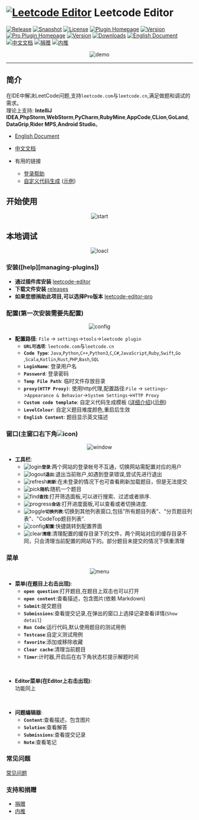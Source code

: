 # [![Leetcode Editor][plugin-logo]][gh:leetcode-editor] Leetcode Editor 

[![Release][badge:release]][gh:releases]
[![Snapshot][badge:snapshot]][gh:snapshot]
[![License][badge:license]][gh:license]
[![Plugin Homepage][badge:plugin-homepage]][plugin-homepage]
[![Version][badge:version]][plugin-versions]
[![Pro Plugin Homepage][badge:plugin-homepage-pro]][plugin-homepage-pro]
[![Version][badge:pro-version]][plugin-versions-pro]
[![Downloads][badge:downloads]][plugin-homepage]
[![English Document][badge:en-doc]][gh:en-doc]
[![中文文档][badge:zh-doc]][gh:zh-doc]
[![捐赠][badge:donate]][shuzijun-donate]
[![内推][badge:referrals]][shuzijun-referrals]  

<p align="center"><img src="https://s1.imagehub.cc/images/2022/07/10/leetcode-demo.gif" alt="demo" style="width: auto;height: auto;max-width: 90%; max-height: 90%;"></p>

---

## 简介  
  在IDE中解决LeetCode问题,支持`leetcode.com`与`leetcode.cn`,满足做题和调试的需求。  
  理论上支持: **IntelliJ IDEA**,**PhpStorm**,**WebStorm**,**PyCharm**,**RubyMine**,**AppCode**,**CLion**,**GoLand**,**DataGrip**,**Rider MPS**,**Android Studio**。  

  - [English Document][gh:en-doc]
  - [中文文档][gh:zh-doc]

  - 有用的链接
    - [登录帮助][gh:login-help]
    - [自定义代码生成][gh:custom-code-zh] ([示例][gh:leetcode-question])


##  开始使用 
<p align="center"><img src="https://cdn.jsdelivr.net/gh/shuzijun/leetcode-editor@sync/doc/leetcode-editor-3.0.gif" alt="start" style="width: auto;height: auto;max-width: 90%; max-height: 90%;"></p>
 

## 本地调试  
<p align="center"><img src="https://cdn.jsdelivr.net/gh/shuzijun/leetcode-editor@sync/doc/customConfig-100.gif" alt="loacl" style="width: auto;height: auto;max-width: 90%; max-height: 90%;"></p>


### 安装([help][managing-plugins])  
- **通过插件库安装** [leetcode-editor][plugin-homepage]  
- **下载文件安装** [releases][gh:releases]  
- **如果您想捐助此项目,可以选择Pro版本** [leetcode-editor-pro][plugin-homepage-pro]

### 配置(第一次安装需要先配置)  

<p align="center"><img src="https://cdn.jsdelivr.net/gh/shuzijun/leetcode-editor@sync/doc/config-3.0.jpg" alt="config" style="width: auto;height: auto;max-width: 90%; max-height: 90%;"></p>

 
- **配置路径**: `File` -> `settings`->`tools`->`leetcode plugin`  
  - **`URL可选项`**: `leetcode.com`与`leetcode.cn`  
  - **`Code Type`**: `Java`,`Python`,`C++`,`Python3`,`C`,`C#`,`JavaScript`,`Ruby`,`Swift`,`Go` ,`Scala`,`Kotlin`,`Rust`,`PHP`,`Bash`,`SQL`   
  - **`LoginName`**: 登录用户名
  - **`Password`**: 登录密码  
  - **`Temp File Path`**: 临时文件存放目录  
  - **`proxy(HTTP Proxy)`**: 使用http代理,配置路径:`File` -> `settings`->`Appearance & Behavior`->`System Settings`->`HTTP Proxy`
  - **`Custom code template`**: 自定义代码生成模板 ([详细介绍][gh:custom-code-zh])([示例][gh:leetcode-question])  
  - **`LevelColour`**: 自定义题目难度颜色,重启后生效  
  - **`English Content`**: 题目显示英文描述  
  
### 窗口(主窗口右下角![icon][icon:leetcode])  

<p align="center"><img src="https://cdn.jsdelivr.net/gh/shuzijun/leetcode-editor@sync/doc/window-3.0.jpg" alt="window" style="width: auto;height: auto;max-width: 90%; max-height: 90%;"></p> 
  
- **工具栏**:  
  - ![login][icon:login]**`登录`**:两个网站的登录帐号不互通，切换网站需配置对应的用户  
  - ![logout][icon:logout]**`退出`**:退出当前账户,如遇到登录错误,尝试先进行退出  
  - ![refresh][icon:refresh]**`刷新`**:在未登录的情况下也可查看刷新加载题目，但是无法提交  
  - ![pick][icon:pick]**`随机`**:随机一个题目
  - ![find][icon:find]**`查找`**:打开筛选面板,可以进行搜索、过滤或者排序.  
  - ![progress][icon:progress]**`会话`**:打开进度面板,可以查看或者切换进度.
  - ![toggle][icon:toggle]**`切换列表`**:切换到其他列表窗口,包括"所有题目列表"、"分页题目列表"、"CodeTop题目列表".
  - ![config][icon:config]**`配置`**:快捷跳转到配置界面  
  - ![clear][icon:clear]**`清理`**:清理配置的缓存目录下的文件，两个网站对应的缓存目录不同，只会清理当前配置的网站下的。部分题目未提交的情况下慎重清理  

### 菜单  
<p align="center"><img src="https://cdn.jsdelivr.net/gh/shuzijun/leetcode-editor@sync/doc/menu-3.0.jpg" alt="menu" style="width: auto;height: auto;max-width: 90%; max-height: 90%;"></p>
   

- **菜单(在题目上右击出现)**:  
  - **`open question`**:打开题目,在题目上双击也可以打开  
  - **`open content`**:查看描述，包含图片(依赖 Markdown)  
  - **`Submit`**:提交题目  
  - **`Submissions`**:查看提交记录,在弹出的窗口上选择记录查看详情(`Show detail`)  
  - **`Run Code`**:运行代码,默认使用题目的测试用例  
  - **`Testcase`**:自定义测试用例  
  - **`favorite`**:添加或移除收藏
  - **`Clear cache`**:清理当前题目  
  - **`Timer`**:计时器,开启后在右下角状态栏提示解题时间    

<br>  

- **Editor菜单(在Editor上右击出现)**:  
  功能同上  

<br>  

- **问题编辑器**:
  - **`Content`**:查看描述，包含图片
  - **`Solution`**:查看解答
  - **`Submissions`**:查看提交记录
  - **`Note`**:查看笔记
  
### 常见问题  
  [常见问题][gh:question] 

### 支持和捐赠
* [捐赠][shuzijun-donate]
* [内推][shuzijun-referrals]


[plugin-logo]: https://cdn.jsdelivr.net/gh/shuzijun/leetcode-editor@master/src/main/resources/META-INF/pluginIcon.svg

[badge:plugin-homepage]: https://img.shields.io/badge/Plugin%20Home-Leetcode%20Editor-blue?logo=jetbrains&style=flat-square
[badge:plugin-homepage-pro]: https://img.shields.io/badge/Pro%20Plugin%20Home-Leetcode%20Editor%20Pro-blue?logo=jetbrains&style=flat-square&color=blueviolet
[badge:release]: https://img.shields.io/github/workflow/status/shuzijun/leetcode-editor/Release?style=flat-square&logo=github&label=Build
[badge:snapshot]: https://img.shields.io/github/workflow/status/shuzijun/leetcode-editor/Snapshot?style=flat-square&logo=github&label=Build
[badge:license]: https://img.shields.io/github/license/shuzijun/leetcode-editor.svg?style=flat-square&&label=License
[badge:downloads]: https://img.shields.io/jetbrains/plugin/d/12132?style=flat-square&label=Plugin%20Downloads&logo=jetbrains
[badge:version]: https://img.shields.io/jetbrains/plugin/v/12132?label=Plugin%20Version&logo=jetbrains&style=flat-square
[badge:pro-version]: https://img.shields.io/jetbrains/plugin/v/17166?label=Pro%20Plugin%20Version&logo=jetbrains&style=flat-square&color=blueviolet
[badge:en-doc]: https://img.shields.io/badge/Docs-English%20Document-blue?logo=docs&style=flat-square
[badge:zh-doc]: https://img.shields.io/badge/Docs-中文文档-blue?logo=docs&style=flat-square
[badge:donate]: https://img.shields.io/badge/Docs-捐赠-ff69c4?logo=docs&style=flat-square
[badge:referrals]: https://img.shields.io/badge/Docs-内推-ff69c4?logo=docs&style=flat-square


[icon:leetcode]: https://cdn.jsdelivr.net/gh/shuzijun/leetcode-editor@master/src/main/resources/icons/LeetCode_dark.svg
[icon:login]: https://cdn.jsdelivr.net/gh/shuzijun/leetcode-editor@master/src/main/resources/icons/login_dark.svg
[icon:logout]: https://cdn.jsdelivr.net/gh/shuzijun/leetcode-editor@master/src/main/resources/icons/logout_dark.svg
[icon:refresh]: https://cdn.jsdelivr.net/gh/shuzijun/leetcode-editor@master/src/main/resources/icons/refresh_dark.svg
[icon:pick]: https://cdn.jsdelivr.net/gh/shuzijun/leetcode-editor@master/src/main/resources/icons/random_dark.svg
[icon:find]: https://cdn.jsdelivr.net/gh/shuzijun/leetcode-editor@master/src/main/resources/icons/find_dark.svg
[icon:progress]: https://cdn.jsdelivr.net/gh/shuzijun/leetcode-editor@master/src/main/resources/icons/progress_dark.svg
[icon:toggle]: https://cdn.jsdelivr.net/gh/shuzijun/leetcode-editor@sync/src/main/resources/icons/toggle_dark.svg
[icon:config]: https://cdn.jsdelivr.net/gh/shuzijun/leetcode-editor@sync/src/main/resources/icons/config_lc_dark.svg
[icon:clear]: https://cdn.jsdelivr.net/gh/shuzijun/leetcode-editor@master/src/main/resources/icons/clear_dark.svg



[gh:leetcode-editor]: https://github.com/shuzijun/leetcode-editor
[gh:releases]: https://github.com/shuzijun/leetcode-editor/releases
[gh:snapshot]: https://github.com/shuzijun/leetcode-editor/actions?query=workflow%3ASnapshot
[gh:license]: https://github.com/shuzijun/leetcode-editor/blob/master/LICENSE
[gh:en-doc]: https://github.com/shuzijun/leetcode-editor/blob/master/README.md
[gh:zh-doc]: #简介
[gh:login-help]: https://github.com/shuzijun/leetcode-editor/blob/master/doc/LoginHelp_ZH.md
[gh:custom-code-zh]: https://github.com/shuzijun/leetcode-editor/blob/master/doc/CustomCode_ZH.md
[gh:leetcode-question]: https://github.com/shuzijun/leetcode-question
[gh:question]: https://github.com/shuzijun/leetcode-editor/wiki/%E5%B8%B8%E8%A7%81%E9%97%AE%E9%A2%98

[plugin-homepage]: https://plugins.jetbrains.com/plugin/12132-leetcode-editor
[plugin-versions]: https://plugins.jetbrains.com/plugin/12132-leetcode-editor/versions
[plugin-homepage-pro]: https://plugins.jetbrains.com/plugin/17166-leetcode-editor-pro
[plugin-versions-pro]: https://plugins.jetbrains.com/plugin/17166-leetcode-editor-pro/versions

[shuzijun-donate]: https://shuzijun.cn/donate.html
[shuzijun-referrals]: https://shuzijun.cn/referrals.html
